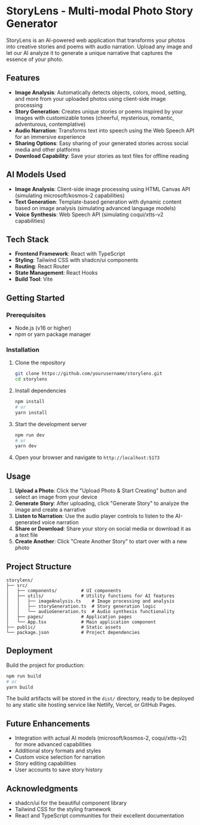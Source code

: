 # StoryLens - Multi-modal Photo Story Generator

StoryLens is an AI-powered web application that transforms your photos into creative stories and poems with audio narration. Upload any image and let our AI analyze it to generate a unique narrative that captures the essence of your photo.


## Features

- **Image Analysis**: Automatically detects objects, colors, mood, setting, and more from your uploaded photos using client-side image processing
- **Story Generation**: Creates unique stories or poems inspired by your images with customizable tones (cheerful, mysterious, romantic, adventurous, contemplative)
- **Audio Narration**: Transforms text into speech using the Web Speech API for an immersive experience
- **Sharing Options**: Easy sharing of your generated stories across social media and other platforms
- **Download Capability**: Save your stories as text files for offline reading

## AI Models Used

- **Image Analysis**: Client-side image processing using HTML Canvas API (simulating microsoft/kosmos-2 capabilities)
- **Text Generation**: Template-based generation with dynamic content based on image analysis (simulating advanced language models)
- **Voice Synthesis**: Web Speech API (simulating coqui/xtts-v2 capabilities)

## Tech Stack

- **Frontend Framework**: React with TypeScript
- **Styling**: Tailwind CSS with shadcn/ui components
- **Routing**: React Router
- **State Management**: React Hooks
- **Build Tool**: Vite

## Getting Started

### Prerequisites

- Node.js (v16 or higher)
- npm or yarn package manager

### Installation

1. Clone the repository
   ```sh
   git clone https://github.com/yourusername/storylens.git
   cd storylens
   ```

2. Install dependencies
   ```sh
   npm install
   # or
   yarn install
   ```

3. Start the development server
   ```sh
   npm run dev
   # or
   yarn dev
   ```

4. Open your browser and navigate to `http://localhost:5173`

## Usage

1. **Upload a Photo**: Click the "Upload Photo & Start Creating" button and select an image from your device
2. **Generate Story**: After uploading, click "Generate Story" to analyze the image and create a narrative
3. **Listen to Narration**: Use the audio player controls to listen to the AI-generated voice narration
4. **Share or Download**: Share your story on social media or download it as a text file
5. **Create Another**: Click "Create Another Story" to start over with a new photo

## Project Structure

```
storylens/
├── src/
│   ├── components/         # UI components
│   ├── utils/              # Utility functions for AI features
│   │   ├── imageAnalysis.ts    # Image processing and analysis
│   │   ├── storyGeneration.ts  # Story generation logic
│   │   └── audioGeneration.ts  # Audio synthesis functionality
│   ├── pages/              # Application pages
│   └── App.tsx             # Main application component
├── public/                 # Static assets
└── package.json            # Project dependencies
```

## Deployment

Build the project for production:

```sh
npm run build
# or
yarn build
```

The build artifacts will be stored in the `dist/` directory, ready to be deployed to any static site hosting service like Netlify, Vercel, or GitHub Pages.

## Future Enhancements

- Integration with actual AI models (microsoft/kosmos-2, coqui/xtts-v2) for more advanced capabilities
- Additional story formats and styles
- Custom voice selection for narration
- Story editing capabilities
- User accounts to save story history



## Acknowledgments

- shadcn/ui for the beautiful component library
- Tailwind CSS for the styling framework
- React and TypeScript communities for their excellent documentation
